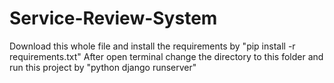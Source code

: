 # Service-Review-System
Download this whole file and install the requirements by "pip install -r requirements.txt"
After open terminal change the directory to this folder and run this project by "python django runserver"
